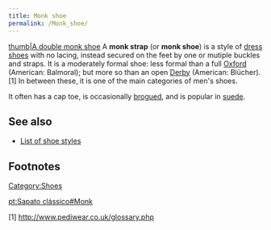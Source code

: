 ```yaml
---
title: Monk shoe
permalink: /Monk_shoe/
---
```


[thumb\|A double monk
shoe](/File:Double_Monk_Felsted_(Grenson).jpg "wikilink") A **monk
strap** (or **monk shoe**) is a style of [dress
shoes](/Dress_shoe "wikilink") with no lacing, instead secured on the
feet by one or mutiple buckles and straps. It is a moderately formal
shoe: less formal than a full [Oxford](/Oxford_shoe "wikilink")
(American: Balmoral); but more so than an open
[Derby](/Derby_shoe "wikilink") (American: Blücher).[1] In between
these, it is one of the main categories of men's shoes.

It often has a cap toe, is occasionally [brogued](/Brogues "wikilink"),
and is popular in [suede](/suede "wikilink").

## See also

-   [List of shoe styles](/List_of_shoe_styles "wikilink")

## Footnotes

[Category:Shoes](/Category:Shoes "wikilink")

[pt:Sapato clássico#Monk](/pt:Sapato_clássico#Monk "wikilink")

[1] <http://www.pediwear.co.uk/glossary.php>